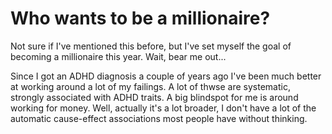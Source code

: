 # Who wants to be a millionaire?

Not sure if I've mentioned this before, but I've set myself the goal of becoming a millionaire this year. Wait, bear me out...

Since I got an ADHD diagnosis a couple of years ago I've been much better at working around a lot of my failings. A lot of thwse are systematic, strongly associated with ADHD traits. A big blindspot for me is around working for money. Well, actually it's a lot broader, I don't have a lot of the automatic cause-effect associations most people have without thinking. 
